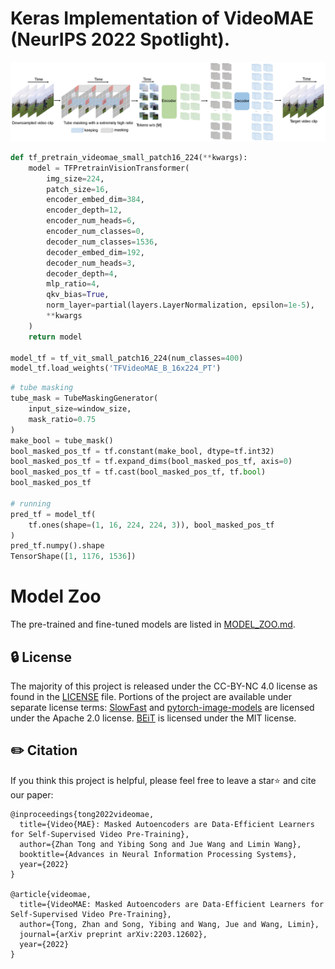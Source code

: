 # Keras Implementation of VideoMAE (NeurIPS 2022 Spotlight).

![videomae](assets\videomae.jpg)


```python
def tf_pretrain_videomae_small_patch16_224(**kwargs):
    model = TFPretrainVisionTransformer(
        img_size=224,
        patch_size=16,
        encoder_embed_dim=384,
        encoder_depth=12,
        encoder_num_heads=6,
        encoder_num_classes=0,
        decoder_num_classes=1536, 
        decoder_embed_dim=192, 
        decoder_num_heads=3,
        decoder_depth=4,
        mlp_ratio=4,
        qkv_bias=True,
        norm_layer=partial(layers.LayerNormalization, epsilon=1e-5),
        **kwargs
    )
    return model

model_tf = tf_vit_small_patch16_224(num_classes=400)
model_tf.load_weights('TFVideoMAE_B_16x224_PT')
```

```python
# tube masking
tube_mask = TubeMaskingGenerator(
    input_size=window_size, 
    mask_ratio=0.75
)
make_bool = tube_mask()
bool_masked_pos_tf = tf.constant(make_bool, dtype=tf.int32)
bool_masked_pos_tf = tf.expand_dims(bool_masked_pos_tf, axis=0)
bool_masked_pos_tf = tf.cast(bool_masked_pos_tf, tf.bool)
bool_masked_pos_tf

# running
pred_tf = model_tf(
    tf.ones(shape=(1, 16, 224, 224, 3)), bool_masked_pos_tf
)
pred_tf.numpy().shape
TensorShape([1, 1176, 1536])
```


# Model Zoo

The pre-trained and fine-tuned models are listed in [MODEL_ZOO.md](MODEL_ZOO.md).



## 🔒 License

The majority of this project is released under the CC-BY-NC 4.0 license as found in the [LICENSE](https://github.com/MCG-NJU/VideoMAE/blob/main/LICENSE) file. Portions of the project are available under separate license terms: [SlowFast](https://github.com/facebookresearch/SlowFast) and [pytorch-image-models](https://github.com/rwightman/pytorch-image-models) are licensed under the Apache 2.0 license. [BEiT](https://github.com/microsoft/unilm/tree/master/beit) is licensed under the MIT license.

## ✏️ Citation

If you think this project is helpful, please feel free to leave a star⭐️ and cite our paper:

```
@inproceedings{tong2022videomae,
  title={Video{MAE}: Masked Autoencoders are Data-Efficient Learners for Self-Supervised Video Pre-Training},
  author={Zhan Tong and Yibing Song and Jue Wang and Limin Wang},
  booktitle={Advances in Neural Information Processing Systems},
  year={2022}
}

@article{videomae,
  title={VideoMAE: Masked Autoencoders are Data-Efficient Learners for Self-Supervised Video Pre-Training},
  author={Tong, Zhan and Song, Yibing and Wang, Jue and Wang, Limin},
  journal={arXiv preprint arXiv:2203.12602},
  year={2022}
}
```

